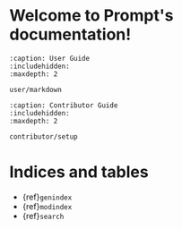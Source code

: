 <!-- 
Prompt documentation master file, created by sphinx-quickstart on Tue Jan 28 17:14:36 2025.
You can adapt this file completely to your liking, but it should at least
contain the root `toctree` directive.
-->

# Welcome to Prompt's documentation!

```{toctree}
:caption: User Guide
:includehidden:
:maxdepth: 2

user/markdown
```

```{toctree}
:caption: Contributor Guide
:includehidden:
:maxdepth: 2

contributor/setup
```

# Indices and tables
- {ref}`genindex`
- {ref}`modindex`
- {ref}`search`
